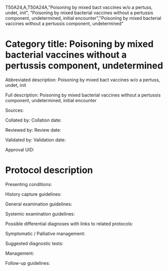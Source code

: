 T50A24,A,T50A24A,"Poisoning by mixed bact vaccines w/o a pertuss, undet, init", "Poisoning by mixed bacterial vaccines without a pertussis component, undetermined, initial encounter","Poisoning by mixed bacterial vaccines without a pertussis component, undetermined"
# Category title: Poisoning by mixed bacterial vaccines without a pertussis component, undetermined

Abbreviated description: Poisoning by mixed bact vaccines w/o a pertuss, undet, init

Full description: Poisoning by mixed bacterial vaccines without a pertussis component, undetermined, initial encounter

Sources:

Collated by:
Collation date:

Reviewed by:
Review date:

Validated by:
Validation date:

Approval UID:

# Protocol description

Presenting conditions:

History capture guidelines:

General examination guidelines:

Systemic examination guidelines:

Possible differential diagnoses with links to related protocols:

Symptomatic / Palliative management:

Suggested diagnostic tests:

Management:

Follow-up guidelines:
